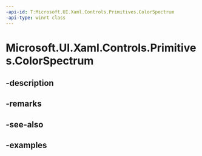 ```yaml
---
-api-id: T:Microsoft.UI.Xaml.Controls.Primitives.ColorSpectrum
-api-type: winrt class
---
```


<!-- Class syntax.
public class ColorSpectrum : Control, Control
-->

# Microsoft.UI.Xaml.Controls.Primitives.ColorSpectrum

## -description

## -remarks

## -see-also

## -examples


